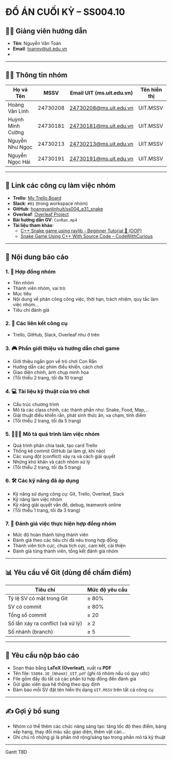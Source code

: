 # ĐỒ ÁN CUỐI KỲ – SS004.10

## 🧑‍🏫 Giảng viên hướng dẫn
- **Tên**: Nguyễn Văn Toàn
- **Email**: toannv@uit.edu.vn
-

---

## 👨‍💻 Thông tin nhóm

| Họ và Tên              | MSSV | Email UIT (ms.uit.edu.vn) | Tên hiển thị |
|------------------------|------|----------------------------|----------------|
| Hoàng Văn Linh         | 24730208  | 24730208@ms.uit.edu.vn                 | UIT.MSSV       |
| Huỳnh Minh Cường       | 24730181  | 24730181@ms.uit.edu.vn                 | UIT.MSSV       |
| Nguyễn Như Ngọc        | 24730213  | 24730213@ms.uit.edu.vn                 | UIT.MSSV       |
| Nguyễn Ngọc Hải        | 24730191  | 24730191@ms.uit.edu.vn                 | UIT.MSSV       |

---

## 🔗 Link các công cụ làm việc nhóm

- **Trello**: [My Trello Board](https://trello.com/b/FGTKyL6e/my-trello-board)
- **Slack**: `#01` (trong workspace nhóm)
- **GitHub**: [hoangvanlinhuit/ss004_e31_snake](https://github.com/hoangvanlinhuit/ss004_e31_snake)
- **Overleaf**: [Overleaf Project](https://www.overleaf.com/project/6889a10d48bbecaee1ab0b4f)
- **Bài hướng dẫn GV**: `ConRan.mp4`
- **Tài liệu tham khảo**:
  - [C++ Snake game using raylib - Beginner Tutorial 🐍 (OOP)](https://www.youtube.com/watch?v=...)
  - [Snake Game Using C++ With Source Code – CodeWithCurious](https://www.codewithcurious.com/snake-game-cpp)

---

## 📁 Nội dung báo cáo

### 1. 📜 Hợp đồng nhóm
- Tên nhóm
- Thành viên nhóm, vai trò
- Mục tiêu
- Nội dung về phân công công việc, thời hạn, trách nhiệm, quy tắc làm việc nhóm...
- Tiêu chí đánh giá

### 2. 🔗 Các liên kết công cụ
- Trello, GitHub, Slack, Overleaf như ở trên

### 3. 🎮 Phần giới thiệu và hướng dẫn chơi game
- Giới thiệu ngắn gọn về trò chơi Con Rắn
- Hướng dẫn các phím điều khiển, cách chơi
- Giao diện chính, ảnh chụp minh họa
- (Tối thiểu 2 trang, tối đa 10 trang)

### 4. 💻 Tài liệu kỹ thuật của trò chơi
- Cấu trúc chương trình
- Mô tả các class chính, các thành phần như: Snake, Food, Map,...
- Giải thuật điều khiển rắn, phát sinh thức ăn, va chạm, tính điểm
- (Tối thiểu 2 trang, tối đa 5 trang)

### 5. 👨‍👩‍👦 Mô tả quá trình làm việc nhóm
- Quá trình phân chia task, tạo card Trello
- Thống kê commit GitHub (ai làm gì, khi nào)
- Các xung đột (conflict) xảy ra và cách giải quyết
- Những khó khăn và cách nhóm xử lý
- (Tối thiểu 2 trang, tối đa 5 trang)

### 6. 🛠️ Các kỹ năng đã áp dụng
- Kỹ năng sử dụng công cụ: Git, Trello, Overleaf, Slack
- Kỹ năng làm việc nhóm
- Kỹ năng giải quyết vấn đề, debug, teamwork online
- (Tối thiểu 1 trang, tối đa 3 trang)

### 7. 🧾 Đánh giá việc thực hiện hợp đồng nhóm
- Mức độ hoàn thành từng thành viên
- Đánh giá theo các tiêu chí đã nêu trong hợp đồng
- Thành viên tích cực, chưa tích cực, cam kết, cải thiện
- Đánh giá từng thành viên, tổng kết đánh giá nhóm

---

## 📊 Yêu cầu về Git (dùng để chấm điểm)

| Tiêu chí                              | Mức độ yêu cầu     |
|--------------------------------------|--------------------|
| Tỷ lệ SV có mặt trong Git            | ≥ 80%              |
| SV có commit                          | ≥ 80%              |
| Tổng số commit                        | ≥ 20               |
| Số lần xảy ra conflict (và xử lý)     | ≥ 2                |
| Số nhánh (branch)                     | ≥ 5                |

---

## 📄 Yêu cầu nộp báo cáo

- Soạn thảo bằng **LaTeX (Overleaf)**, xuất ra **PDF**
- Tên file: `SS004.10_[NhómX]_UIT.pdf` (ghi rõ nhóm nếu có quy ước)
- File gồm đầy đủ tất cả các phần từ hợp đồng đến đánh giá
- Gửi giáo viên qua hệ thống theo quy định
- Đảm bảo mỗi SV đặt tên hiển thị dạng `UIT.MSSV` trên tất cả công cụ

---

## ✍️ Gợi ý bổ sung

- Nhóm có thể thêm các chức năng sáng tạo: tăng tốc độ theo điểm, bảng xếp hạng, thay đổi màu sắc giao diện, thêm vật cản...
- Ghi chú rõ những gì là phần mở rộng/sáng tạo trong phần mô tả kỹ thuật

---

Gantt
TBD
